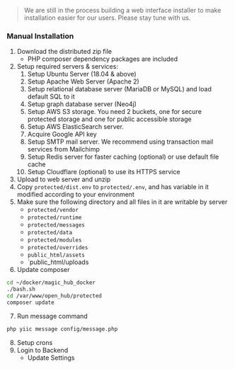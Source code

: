 > We are still in the process building a web interface installer to make installation easier for our users. Please stay tune with us.

### Manual Installation
1. Download the distributed zip file
    * PHP composer dependency packages are included
2. Setup required servers & services:
    1. Setup Ubuntu Server (18.04 & above)
    1. Setup Apache Web Server (Apache 2)
    1. Setup relational database server (MariaDB or MySQL) and load default SQL to it
    1. Setup graph database server (Neo4j)
    1. Setup AWS S3 storage. You need 2 buckets, one for secure protected storage and one for public accessible storage
    1. Setup AWS ElasticSearch server. 
    1. Acquire Google API key
    1. Setup SMTP mail server. We recommend using transaction mail services from Mailchimp
    1. Setup Redis server for faster caching (optional) or use default file cache
    1. Setup Cloudflare (optional) to use its HTTPS service
3. Upload to web server and unzip
4. Copy `protected/dist.env` to `protected/.env`, and has variable in it modified according to your environment
5. Make sure the following directory and all files in it are writable by server
    * `protected/vendor`
    * `protected/runtime`
    * `protected/messages`
    * `protected/data`
    * `protected/modules`
    * `protected/overrides`
    * `public_html/assets`
    * `public_html/uploads
6. Update composer
```bash
cd ~/docker/magic_hub_docker
./bash.sh
cd /var/www/open_hub/protected
composer update
```
7. Run message command 
```bash 
php yiic message config/message.php 
```
8. Setup crons
9. Login to Backend
    * Update Settings
